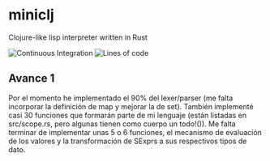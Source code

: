 # miniclj

Clojure-like lisp interpreter written in Rust

![Continuous Integration](https://github.com/MarioJim/miniclj/workflows/Continuous%20Integration/badge.svg)
![Lines of code](https://tokei.rs/b1/github/MarioJim/miniclj?category=code)

## Avance 1

Por el momento he implementado el 90% del lexer/parser (me falta incorporar la definición de map y mejorar la de set).
También implementé casi 30 funciones que formarán parte de mi lenguaje (están listadas en src/scope.rs, pero algunas tienen como cuerpo un todo!()).
Me falta terminar de implementar unas 5 o 6 funciones, el mecanismo de evaluación de los valores y la transformación de SExprs a sus respectivos tipos de dato.

